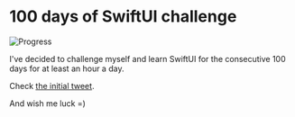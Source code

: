 # 100 days of SwiftUI challenge

![Progress](https://progress-bar.dev/59/?title=68h%2016m%20)


I've decided to challenge myself and learn SwiftUI for the consecutive 100 days for at least an hour a day.

Check [the initial tweet](https://twitter.com/ck3g/status/1188362654324318208).

And wish me luck =)

